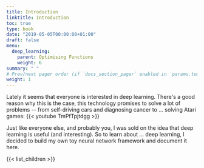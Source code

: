 ```yaml
---
title: Introduction
linktitle: Introduction
toc: true
type: book
date: "2019-05-05T00:00:00+01:00"
draft: false
menu:
  deep_learning:
    parent: Optimising Functions
    weight: 6
summary: " "
# Prev/next pager order (if `docs_section_pager` enabled in `params.toml`)
weight: 1
---
```


Lately it seems that everyone is interested in deep learning. 
There's a good reason why this is the case, this technology promises to solve a lot of problems -- from self-driving cars and diagnosing cancer to ... solving Atari games:
{{< youtube TmPfTpjtdgg >}}

Just like everyone else, and probably you, I was sold on the idea that deep learning is useful (and interesting).
So to learn about ... deep learning, I decided to build my own toy neural network framework and document it here.

{{< list_children >}}